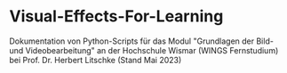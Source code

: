 # Visual-Effects-For-Learning
Dokumentation von Python-Scripts für das Modul "Grundlagen der Bild- und Videobearbeitung" an der Hochschule Wismar (WINGS Fernstudium) bei Prof. Dr. Herbert Litschke (Stand Mai 2023)
